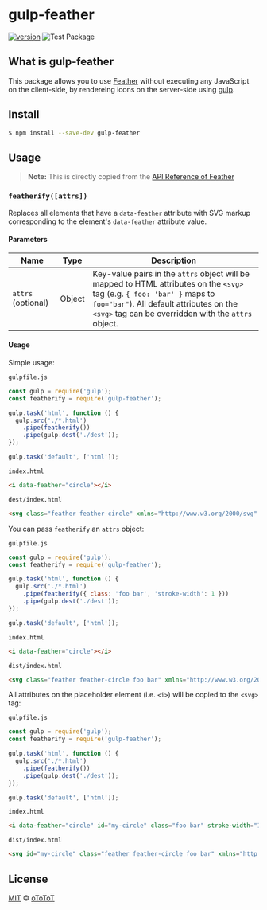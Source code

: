 # gulp-feather

[![version](https://img.shields.io/npm/v/gulp-feather?color=brightgreen&label=version)](https://www.npmjs.com/package/gulp-feather)
![Test Package](https://github.com/oToToT/gulp-feather/workflows/Test%20Package/badge.svg)

## What is gulp-feather

This package allows you to use [Feather](https://github.com/feathericons/feather) without executing any JavaScript on the client-side, by rendereing icons on the server-side using [gulp](https://gulpjs.com/).

## Install

```bash
$ npm install --save-dev gulp-feather
```

## Usage

> **Note:** This is directly copied from the [API Reference of Feather](https://github.com/feathericons/feather/blob/b15b4a7535d83172d7dee408b4cf099b0550bdcb/README.md)

### `featherify([attrs])`

Replaces all elements that have a `data-feather` attribute with SVG markup corresponding to the element's `data-feather` attribute value.

#### Parameters

| Name       | Type   | Description |
| ---------- | ------ | ----------- |
| `attrs` (optional)  | Object | Key-value pairs in the `attrs` object will be mapped to HTML attributes on the `<svg>` tag (e.g. `{ foo: 'bar' }` maps to `foo="bar"`). All default attributes on the `<svg>` tag can be overridden with the `attrs` object. |

#### Usage

Simple usage:

`gulpfile.js`

```javascript
const gulp = require('gulp');
const featherify = require('gulp-feather');

gulp.task('html', function () {
  gulp.src('./*.html')
    .pipe(featherify())
    .pipe(gulp.dest('./dest'));
});

gulp.task('default', ['html']);
```

`index.html`

```html
<i data-feather="circle"></i>
```

`dest/index.html`

```html
<svg class="feather feather-circle" xmlns="http://www.w3.org/2000/svg" width="24" height="24" viewBox="0 0 24 24" fill="none" stroke="currentColor" stroke-width="2" stroke-linecap="round" stroke-linejoin="round"><circle cx="12" cy="12" r="10"></circle></svg>
```

You can pass `featherify` an `attrs` object:

`gulpfile.js`

```javascript
const gulp = require('gulp');
const featherify = require('gulp-feather');

gulp.task('html', function () {
  gulp.src('./*.html')
    .pipe(featherify({ class: 'foo bar', 'stroke-width': 1 }))
    .pipe(gulp.dest('./dest'));
});

gulp.task('default', ['html']);
```

`index.html`

```html
<i data-feather="circle"></i>
```

`dist/index.html`

```html
<svg class="feather feather-circle foo bar" xmlns="http://www.w3.org/2000/svg" width="24" height="24" viewBox="0 0 24 24" fill="none" stroke="currentColor" stroke-width="1" stroke-linecap="round" stroke-linejoin="round"><circle cx="12" cy="12" r="10"></circle></svg>
```

All attributes on the placeholder element (i.e. `<i>`) will be copied to the `<svg>` tag:

`gulpfile.js`

```javascript
const gulp = require('gulp');
const featherify = require('gulp-feather');

gulp.task('html', function () {
  gulp.src('./*.html')
    .pipe(featherify())
    .pipe(gulp.dest('./dest'));
});

gulp.task('default', ['html']);
```

`index.html`

```html
<i data-feather="circle" id="my-circle" class="foo bar" stroke-width="1"></i>
```

`dist/index.html`

```html
<svg id="my-circle" class="feather feather-circle foo bar" xmlns="http://www.w3.org/2000/svg" width="24" height="24" viewBox="0 0 24 24" fill="none" stroke="currentColor" stroke-width="1" stroke-linecap="round" stroke-linejoin="round"><circle cx="12" cy="12" r="10"></circle></svg>
```

## License

[MIT](https://github.com/oToToT/gulp-feather/blob/main/LICENSE) © [oToToT](https://github.com/oToToT)
